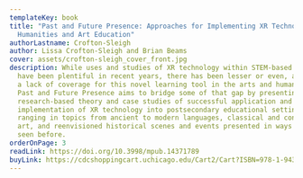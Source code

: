 ```yaml
---
templateKey: book
title: "Past and Future Presence: Approaches for Implementing XR Technology in
  Humanities and Art Education"
authorLastname: Crofton-Sleigh
author: Lissa Crofton-Sleigh and Brian Beams
cover: assets/crofton-sleigh_cover_front.jpg
description: While uses and studies of XR technology within STEM-based education
  have been plentiful in recent years, there has been lesser or even, at times,
  a lack of coverage for this novel learning tool in the arts and humanities.
  Past and Future Presence aims to bridge some of that gap by presenting
  research-based theory and case studies of successful application and
  implementation of XR technology into postsecondary educational settings,
  ranging in topics from ancient to modern languages, classical and contemporary
  art, and reenvisioned historical scenes and events presented in ways never
  seen before.
orderOnPage: 3
readLink: https://doi.org/10.3998/mpub.14371789
buyLink: https://cdcshoppingcart.uchicago.edu/Cart2/Cart?ISBN=978-1-943208-69-2&PRESS=amherst
---
```

